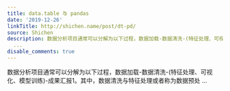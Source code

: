 ```yaml
---
title: data.table 与 pandas
date: '2019-12-26'
linkTitle: http://shichen.name/post/dt-pd/
source: Shichen
description: 数据分析项目通常可以分解为以下过程，数据加载-数据清洗-(特征处理、可视化、模型训练)-成果汇报1。其中，数据清洗与特征处理或者称为数据预处
  ...
disable_comments: true
---
```

数据分析项目通常可以分解为以下过程，数据加载-数据清洗-(特征处理、可视化、模型训练)-成果汇报1。其中，数据清洗与特征处理或者称为数据预处 ...